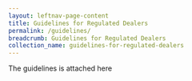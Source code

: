 ```yaml
---
layout: leftnav-page-content
title: Guidelines for Regulated Dealers
permalink: /guidelines/
breadcrumb: Guidelines for Regulated Dealers
collection_name: guidelines-for-regulated-dealers
---
```

The guidelines is attached here 
